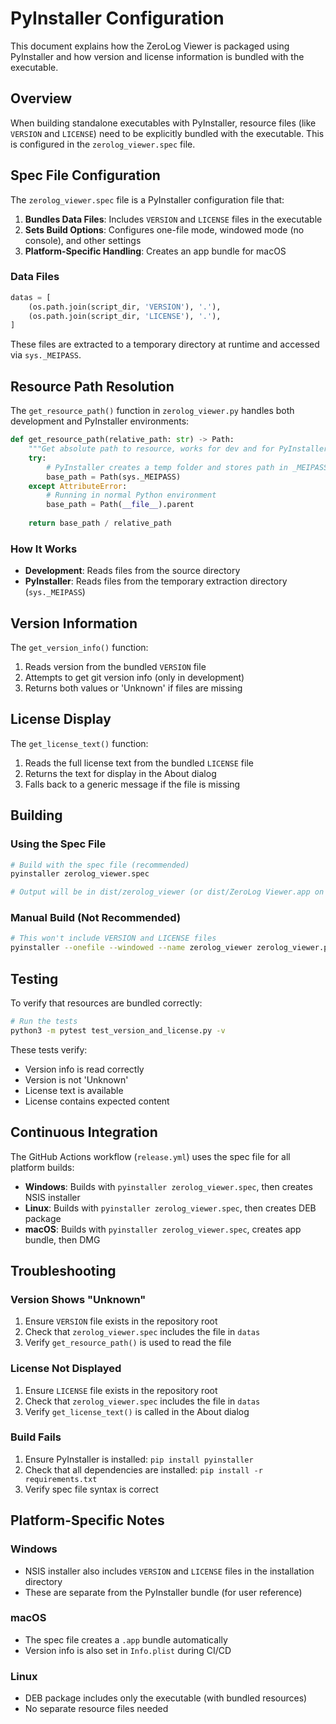 # PyInstaller Configuration

This document explains how the ZeroLog Viewer is packaged using PyInstaller and how version and license information is bundled with the executable.

## Overview

When building standalone executables with PyInstaller, resource files (like `VERSION` and `LICENSE`) need to be explicitly bundled with the executable. This is configured in the `zerolog_viewer.spec` file.

## Spec File Configuration

The `zerolog_viewer.spec` file is a PyInstaller configuration file that:

1. **Bundles Data Files**: Includes `VERSION` and `LICENSE` files in the executable
2. **Sets Build Options**: Configures one-file mode, windowed mode (no console), and other settings
3. **Platform-Specific Handling**: Creates an app bundle for macOS

### Data Files

```python
datas = [
    (os.path.join(script_dir, 'VERSION'), '.'),
    (os.path.join(script_dir, 'LICENSE'), '.'),
]
```

These files are extracted to a temporary directory at runtime and accessed via `sys._MEIPASS`.

## Resource Path Resolution

The `get_resource_path()` function in `zerolog_viewer.py` handles both development and PyInstaller environments:

```python
def get_resource_path(relative_path: str) -> Path:
    """Get absolute path to resource, works for dev and for PyInstaller."""
    try:
        # PyInstaller creates a temp folder and stores path in _MEIPASS
        base_path = Path(sys._MEIPASS)
    except AttributeError:
        # Running in normal Python environment
        base_path = Path(__file__).parent
    
    return base_path / relative_path
```

### How It Works

- **Development**: Reads files from the source directory
- **PyInstaller**: Reads files from the temporary extraction directory (`sys._MEIPASS`)

## Version Information

The `get_version_info()` function:

1. Reads version from the bundled `VERSION` file
2. Attempts to get git version info (only in development)
3. Returns both values or 'Unknown' if files are missing

## License Display

The `get_license_text()` function:

1. Reads the full license text from the bundled `LICENSE` file
2. Returns the text for display in the About dialog
3. Falls back to a generic message if the file is missing

## Building

### Using the Spec File

```bash
# Build with the spec file (recommended)
pyinstaller zerolog_viewer.spec

# Output will be in dist/zerolog_viewer (or dist/ZeroLog Viewer.app on macOS)
```

### Manual Build (Not Recommended)

```bash
# This won't include VERSION and LICENSE files
pyinstaller --onefile --windowed --name zerolog_viewer zerolog_viewer.py
```

## Testing

To verify that resources are bundled correctly:

```bash
# Run the tests
python3 -m pytest test_version_and_license.py -v
```

These tests verify:
- Version info is read correctly
- Version is not 'Unknown'
- License text is available
- License contains expected content

## Continuous Integration

The GitHub Actions workflow (`release.yml`) uses the spec file for all platform builds:

- **Windows**: Builds with `pyinstaller zerolog_viewer.spec`, then creates NSIS installer
- **Linux**: Builds with `pyinstaller zerolog_viewer.spec`, then creates DEB package
- **macOS**: Builds with `pyinstaller zerolog_viewer.spec`, creates app bundle, then DMG

## Troubleshooting

### Version Shows "Unknown"

1. Ensure `VERSION` file exists in the repository root
2. Check that `zerolog_viewer.spec` includes the file in `datas`
3. Verify `get_resource_path()` is used to read the file

### License Not Displayed

1. Ensure `LICENSE` file exists in the repository root
2. Check that `zerolog_viewer.spec` includes the file in `datas`
3. Verify `get_license_text()` is called in the About dialog

### Build Fails

1. Ensure PyInstaller is installed: `pip install pyinstaller`
2. Check that all dependencies are installed: `pip install -r requirements.txt`
3. Verify spec file syntax is correct

## Platform-Specific Notes

### Windows

- NSIS installer also includes `VERSION` and `LICENSE` files in the installation directory
- These are separate from the PyInstaller bundle (for user reference)

### macOS

- The spec file creates a `.app` bundle automatically
- Version info is also set in `Info.plist` during CI/CD

### Linux

- DEB package includes only the executable (with bundled resources)
- No separate resource files needed
